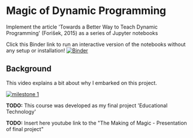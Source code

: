 # Magic of Dynamic Programming
Implement the article 'Towards a Better Way to Teach Dynamic Programming' (Forišek, 2015) as a series of Jupyter notebooks

Click this Binder link to run an interactive version of the notebooks without any setup or installation!
[![Binder](https://mybinder.org/badge_logo.svg)](https://mybinder.org/v2/gh/rachelyeshurun/magic-of-dynamic-programming/master?filepath=lessons)

## Background

This video explains a bit about why I embarked on this project.

[![milestone 1](https://imgur.com/bGE9ttJ.png)](https://youtu.be/bh4HpT7Da2s?t=0s "milestone 1")

**TODO:** This course was developed as my final project 'Educational Technology'

**TODO:** Insert here youtube link to the "The Making of Magic - Presentation of final project"
